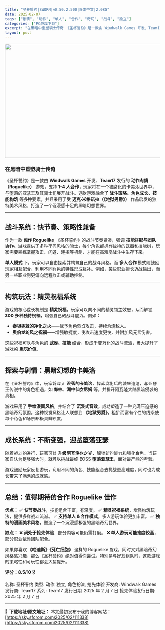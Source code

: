 ```yaml
---
title: "圣杯誓约|SWORN|v0.50.2.500|简体中文|2.08G"
date: 2025-02-07
tags: ["剧情", "动作", "单人", "合作", "奇幻", "战斗", "独立"]
categories: ["PC游戏下载"]
excerpt: "在黑暗中重塑骑士传奇 《圣杯誓约》是一款由 Windwalk Games 开发、Team17 发行的 动作肉鸽（Roguelike） 游戏，支持 1-4 人合作，玩家将在一个被腐化的卡美洛世界中，与堕落的亚瑟王及其骑士们展开战斗。这款游戏融合了 战斗策略、角色成长、技能构筑 等多种要素，并且采用了受&hellip;"
layout: post
---
```


<img class="aligncenter size-full wp-image-111339" src="https://sky.sfcrom.com/wp-content/uploads/2025/02/2025020706554691.webp" alt="" width="660" height="370" />
<h3><strong>在黑暗中重塑骑士传奇</strong></h3>
《圣杯誓约》是一款由 <strong>Windwalk Games</strong> 开发、<strong>Team17</strong> 发行的 <strong>动作肉鸽（Roguelike）</strong> 游戏，支持 <strong>1-4 人合作</strong>，玩家将在一个被腐化的卡美洛世界中，与堕落的亚瑟王及其骑士们展开战斗。这款游戏融合了 <strong>战斗策略、角色成长、技能构筑</strong> 等多种要素，并且采用了受 <strong>迈克·米格诺拉（《地狱男爵》）</strong> 作品启发的独特美术风格，打造了一个沉浸感十足的黑暗幻想世界。

<hr />

<h2><strong>战斗系统：快节奏、策略性兼备</strong></h2>
作为一款 <strong>动作 Roguelike</strong>，《圣杯誓约》的战斗节奏紧凑，强调 <strong>技能搭配与团队协作</strong>。游戏提供了多种不同风格的骑士，每个角色都拥有独特的武器和技能树，玩家需要熟练掌握攻击、闪避、连招等机制，才能在高难度战斗中生存下来。

<strong>单人模式</strong> 下，玩家可以自由探索并构筑自己的战斗风格，而 <strong>多人合作</strong> 模式则鼓励玩家相互配合，利用不同角色的特性形成互补。例如，某些职业擅长近战输出，而另一些职业则更偏向远程攻击或辅助控制。

<hr />

<h2><strong>构筑玩法：精灵祝福系统</strong></h2>
游戏的核心成长机制是 <strong>精灵祝福</strong>，玩家可以向不同的精灵领主效忠，从而解锁 <strong>200 多种独特祝福</strong>，增强自己的战斗能力。例如：
<ul>
 	<li><strong>泰坦妮娅的净化之火</strong>——赋予角色烈焰攻击，持续灼烧敌人。</li>
 	<li><strong>奥伯龙的风之祝福</strong>——增强敏捷度，使攻击速度更快，并附加风元素伤害。</li>
</ul>
这些祝福可以与角色的 <strong>武器、技能</strong> 结合，形成千变万化的战斗流派，极大提升了游戏的 <strong>重玩价值</strong>。

<hr />

<h2><strong>探索与剧情：黑暗幻想的卡美洛</strong></h2>
在《圣杯誓约》中，玩家将深入 <strong>没落的卡美洛</strong>，探索腐化后的城堡遗迹，与亚瑟王传说中的角色相遇，如 <strong>梅林、湖中仙女尼姆</strong> 等，并揭开阿瓦隆大陆黑暗侵袭的真相。

游戏采用了 <strong>手绘漫画风格</strong>，并结合了 <strong>沉浸式音效</strong>，成功塑造了一种充满压迫感的黑暗奇幻氛围。这种视觉风格让人联想到 <strong>《地狱男爵》</strong>，粗犷而富有个性的线条使每个角色和场景都极具辨识度。

<hr />

<h2><strong>成长系统：不断变强，迎战堕落亚瑟</strong></h2>
随着战斗的进行，玩家可以 <strong>升级阿瓦洛尔之光</strong>，解锁新的能力和强化角色。当玩家自认为足够强大时，就可以挑战最终 BOSS <strong>堕落亚瑟王</strong>，面对最严峻的考验。

游戏鼓励玩家反复游玩，利用不同的角色、技能组合去挑战更高难度，同时也为成长带来了满满的成就感。

<hr />

<h2><strong>总结：值得期待的合作 Roguelike 佳作</strong></h2>
<strong>优点：</strong>
✅ <strong>快节奏战斗</strong>，技能组合丰富，有深度。
✅ <strong>精灵祝福系统</strong>，增强构筑玩法，提供多样战斗流派。
✅ <strong>支持单人 &amp; 合作模式</strong>，多人游玩体验更加丰富。
✅ <strong>独特的漫画美术风格</strong>，塑造了一个沉浸感极强的黑暗奇幻世界。

<strong>缺点：</strong>
❌ <strong>尚处于抢先体验</strong>，部分内容可能仍需打磨。
❌ <strong>单人游玩可能难度较高</strong>，部分职业依赖团队配合。

如果你喜欢 <strong>《哈迪斯》《死亡细胞》</strong> 这样的 Roguelike 游戏，同时又对黑暗奇幻风格感兴趣，那么《圣杯誓约》绝对值得你尝试。特别是与好友组队时，这款游戏的策略性和可玩性都会大幅提升。

<strong>评分：8.5/10</strong> 🎖️

名称: 圣杯誓约
类型: 动作, 独立, 角色扮演, 抢先体验
开发商: Windwalk Games
发行商: Team17
系列: Team17
发行日期: 2025 年 2 月 7 日
抢先体验发行日期: 2025 年 2 月 7 日

---
📖 **下载地址/原文地址：** 本文最初发布于我的博客网站：[https://sky.sfcrom.com/2025/02/111338](https://sky.sfcrom.com/2025/02/111338)
